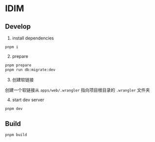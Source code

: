 # IDIM

## Develop

1. install dependencies

```sh
pnpm i
```

2. prepare

```sh
pnpm prepare
pnpm run db:migrate:dev
```

3. 创建软链接

创建一个软链接从 `apps/web/.wrangler` 指向项目根目录的 `.wrangler` 文件夹

4. start dev server

```sh
pnpm dev
```

## Build

```
pnpm build
```
